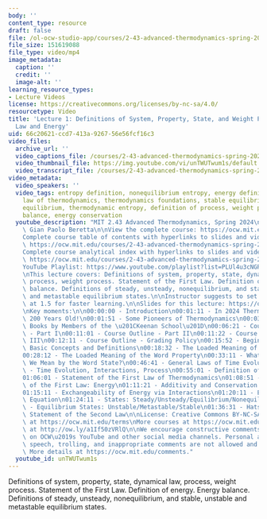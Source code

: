 ```yaml
---
body: ''
content_type: resource
draft: false
file: /ol-ocw-studio-app/courses/2-43-advanced-thermodynamics-spring-2024/ocw_243_lecture01_2024feb06_v2_360p_16_9.mp4
file_size: 151619088
file_type: video/mp4
image_metadata:
  caption: ''
  credit: ''
  image-alt: ''
learning_resource_types:
- Lecture Videos
license: https://creativecommons.org/licenses/by-nc-sa/4.0/
resourcetype: Video
title: 'Lecture 1: Definitions of System, Property, State, and Weight Process; First
  Law and Energy'
uid: 66c20621-ccd7-413a-9267-56e56fcf16c3
video_files:
  archive_url: ''
  video_captions_file: /courses/2-43-advanced-thermodynamics-spring-2024/ocw_243_lecture01_2024feb06_v2_captions.vtt
  video_thumbnail_file: https://img.youtube.com/vi/unTWUTwum1s/default.jpg
  video_transcript_file: /courses/2-43-advanced-thermodynamics-spring-2024/ocw_243_lecture01_2024feb06_v2_transcript.pdf
video_metadata:
  video_speakers: ''
  video_tags: entropy definition, nonequilibrium entropy, energy definition, first
    law of thermodynamics, thermodynamics foundations, stable equilibrium, thermodynamic
    equilibrium, thermodynamic entropy, definition of process, weight process, energy
    balance, energy conservation
  youtube_description: "MIT 2.43 Advanced Thermodynamics, Spring 2024\nInstructor:\
    \ Gian Paolo Beretta\n\nView the complete course: https://ocw.mit.edu/courses/2-43-advanced-thermodynamics-spring-2024/\n\
    Complete course table of contents with hyperlinks to slides and video timestamps:\
    \ https://ocw.mit.edu/courses/2-43-advanced-thermodynamics-spring-2024/resources/mit2_43_s24_toc_slides_pdf/\n\
    Complete course analytical index with hyperlinks to slides and video timestamps:\
    \ https://ocw.mit.edu/courses/2-43-advanced-thermodynamics-spring-2024/resources/mit2_43_s24_index_slides_pdf/\n\
    YouTube Playlist: https://www.youtube.com/playlist?list=PLUl4u3cNGP6309d0oJDiVo1CvxUQXJ2il\n\
    \nThis lecture covers: Definitions of system, property, state, dynamical law,\
    \ process, weight process. Statement of the First Law. Definition of energy. Energy\
    \ balance. Definitions of steady, unsteady, nonequilibrium, and stable, unstable\
    \ and metastable equilibrium states.\n\nInstructor suggests to set viewing speed\
    \ at 1.5 for faster learning.\n\nSlides for this lecture: https://ocw.mit.edu/courses/2-43-advanced-thermodynamics-spring-2024/resources/mit2_43_s24_lec01_pdf/\n\
    \nKey moments:\n\n00:00:00 - Introduction\n00:01:11 - In 2024 Thermodynamics Turns\
    \ 200 Years Old!\n00:01:51 - Some Pioneers of Thermodynamics\n00:03:11 - Reference\
    \ Books by Members of the \u201CKeenan School\u201D\n00:06:21 - Course Outline\
    \ - Part I\n00:11:01 - Course Outline - Part II\n00:11:22 - Course Outline - Part\
    \ III\n00:12:11 - Course Outline - Grading Policy\n00:15:52 - Begin Review of\
    \ Basic Concepts and Definitions\n00:18:32 - The Loaded Meaning of the Word System\n\
    00:28:12 - The Loaded Meaning of the Word Property\n00:33:11 - What Exactly Do\
    \ We Mean by the Word State?\n00:46:41 - General Laws of Time Evolution\n00:53:11\
    \ - Time Evolution, Interactions, Process\n00:55:01 - Definition of Weight Process\n\
    01:06:01 - Statement of the First Law of Thermodynamics\n01:08:51 - Main Consequence\
    \ of the First Law: Energy\n01:11:21 - Additivity and Conservation of Energy\n\
    01:15:11 - Exchangeability of Energy via Interactions\n01:20:11 - Energy Balance\
    \ Equation\n01:24:11 - States: Steady/Unsteady/Equilibrium/Nonequilibrium\n01:28:41\
    \ - Equilibrium States: Unstable/Metastable/Stable\n01:36:31 - Hatsopoulos-Keenan\
    \ Statement of the Second Law\n\nLicense: Creative Commons BY-NC-SA\nMore information\
    \ at https://ocw.mit.edu/terms\nMore courses at https://ocw.mit.edu\nSupport OCW\
    \ at http://ow.ly/a1If50zVRlQ\n\nWe encourage constructive comments and discussion\
    \ on OCW\u2019s YouTube and other social media channels. Personal attacks, hate\
    \ speech, trolling, and inappropriate comments are not allowed and may be removed.\
    \ More details at https://ocw.mit.edu/comments."
  youtube_id: unTWUTwum1s
---
```

Definitions of system, property, state, dynamical law, process, weight process. Statement of the First Law. Definition of energy. Energy balance. Definitions of steady, unsteady, nonequilibrium, and stable, unstable and metastable equilibrium states.